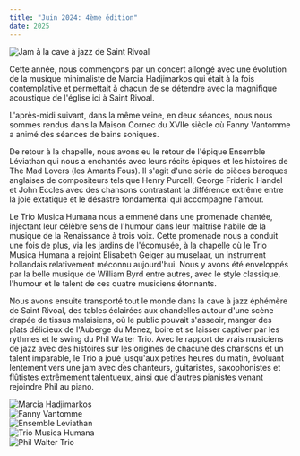 ```yaml
---
title: "Juin 2024: 4ème édition"
date: 2025
---
```


![Jam à la cave à jazz de Saint Rivoal](/img/2025/2024/jam-2.jpg)

Cette année, nous commençons par un concert allongé avec une évolution de la musique minimaliste de Marcia Hadjimarkos qui était à la fois contemplative et permettait à chacun de se détendre avec la magnifique acoustique de l'église ici à Saint Rivoal.

L'après-midi suivant, dans la même veine, en deux séances, nous nous sommes rendus dans la Maison Cornec du XVIIe siècle où Fanny Vantomme a animé des séances de bains soniques.

De retour à la chapelle, nous avons eu le retour de l'épique Ensemble Léviathan qui nous a enchantés avec leurs récits épiques et les histoires de The Mad Lovers (les Amants Fous). Il s'agit d'une série de pièces baroques anglaises de compositeurs tels que Henry Purcell, George Frideric Handel et John Eccles avec des chansons contrastant la différence extrême entre la joie extatique et le désastre fondamental qui accompagne l'amour.

Le Trio Musica Humana nous a emmené dans une promenade chantée, injectant leur célèbre sens de l'humour dans leur maîtrise habile de la musique de la Renaissance à trois voix. Cette promenade nous a conduit une fois de plus, via les jardins de l'écomusée, à la chapelle où le Trio Musica Humana a rejoint Elisabeth Geiger au muselaar, un instrument hollandais relativement méconnu aujourd'hui. Nous y avons été enveloppés par la belle musique de William Byrd entre autres, avec le style classique, l'humour et le talent de ces quatre musiciens étonnants.

Nous avons ensuite transporté tout le monde dans la cave à jazz éphémère de Saint Rivoal, des tables éclairées aux chandelles autour d'une scène drapée de tissus malaisiens, où le public pouvait s'asseoir, manger des plats délicieux de l'Auberge du Menez, boire et se laisser captiver par les rythmes et le swing du Phil Walter Trio. Avec le rapport de vrais musiciens de jazz avec des histoires sur les origines de chacune des chansons et un talent imparable, le Trio a joué jusqu'aux petites heures du matin, évoluant lentement vers une jam avec des chanteurs, guitaristes, saxophonistes et flûtistes extrêmement talentueux, ainsi que d'autres pianistes venant rejoindre Phil au piano.

<div class="carousel">
  <div class="carousel--item">
    <img alt="Marcia Hadjimarkos" src="/img/2025/2024/marcia-hadjimarkos.jpg"/>
  </div>
  <div class="carousel--item">
    <img alt="Fanny Vantomme" src="/img/2025/2024/bain-sonore.jpg"/>
  </div>
  <div class="carousel--item">
    <img alt="Ensemble Leviathan" src="/img/2025/2024/ensemble-leviathan.jpg"/>
  </div>
  <div class="carousel--item">
    <img alt="Trio Musica Humana" src="/img/2025/2024/trio-musica-humana-elisabeth-geiger.jpg"/>
  </div>
  <div class="carousel--item">
    <img alt="Phil Walter Trio" src="/img/2025/2024/phil-walter-trio.jpg"/>
  </div>
</div>
